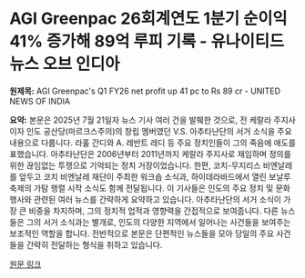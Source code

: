 # AGI Greenpac 26회계연도 1분기 순이익 41% 증가해 89억 루피 기록 - 유나이티드 뉴스 오브 인디아

**원제목:** AGI Greenpac's Q1 FY26 net profit up 41 pc to Rs 89 cr - UNITED NEWS OF INDIA

**요약:** 본문은 2025년 7월 21일자 뉴스 기사 여러 건을 발췌한 것으로, 전 케랄라 주지사이자 인도 공산당(마르크스주의)의 창립 멤버였던 V.S. 아추타난단의 서거 소식을 주요 내용으로 다룹니다.  라훌 간디와 A. 레반트 레디 등 주요 정치인들이 그의 죽음에 애도를 표했습니다.  아추타난단은 2006년부터 2011년까지 케랄라 주지사로 재임하며 정의를 위한 끊임없는 투쟁으로 기억되는 정치 거장이었습니다.  한편, 코치-무지리스 비엔날레를 앞두고 코치 비엔날레 재단이 주최한 워크숍 소식과, 하이데라바드에서 열린 보날루 축제의 가탐 행렬 시작 소식도 함께 전달됩니다.  이 기사들은 인도의 주요 정치 및 문화 행사와 관련된 여러 뉴스를 간략하게 요약하고 있습니다.  아추타난단의 서거 소식이 가장 큰 비중을 차지하며, 그의 정치적 업적과 영향력을 간접적으로 보여줍니다.  다른 뉴스들은 그의 서거 소식과는 별개로, 인도의 다양한 지역에서 일어나는 사건들을 보여주는 보조적인 역할을 합니다.  전반적으로 본문은 단편적인 뉴스들을 모아 당일의 주요 사건들을 간략히 전달하는 형식을 취하고 있습니다.

[원문 링크](https://www.uniindia.com/news/south/business-agi/3521940.html)
